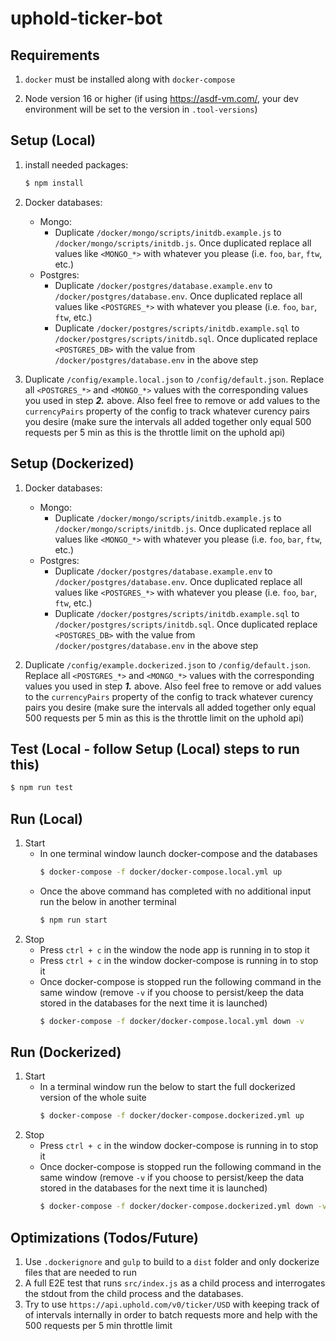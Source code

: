 # uphold-ticker-bot

## Requirements
1. `docker` must be installed along with `docker-compose`

2. Node version 16 or higher (if using https://asdf-vm.com/, your dev environment will be set to the version in `.tool-versions`)

## Setup (Local)
1. install needed packages:
    ```bash
    $ npm install
    ```

2. Docker databases:
    * Mongo:
      * Duplicate `/docker/mongo/scripts/initdb.example.js` to `/docker/mongo/scripts/initdb.js`. Once duplicated replace all values like `<MONGO_*>` with whatever you please (i.e. `foo`, `bar`, `ftw`, etc.)
    * Postgres:
      * Duplicate `/docker/postgres/database.example.env` to `/docker/postgres/database.env`. Once duplicated replace all values like `<POSTGRES_*>` with whatever you please (i.e. `foo`, `bar`, `ftw`, etc.)
      * Duplicate `/docker/postgres/scripts/initdb.example.sql` to `/docker/postgres/scripts/initdb.sql`. Once duplicated replace `<POSTGRES_DB>` with the value from `/docker/postgres/database.env` in the above step 

3. Duplicate `/config/example.local.json` to `/config/default.json`. Replace all `<POSTGRES_*>` and `<MONGO_*>` values with the corresponding values you used in step ***2.*** above. Also feel free to remove or add values to the `currencyPairs` property of the config to track whatever curency pairs you desire (make sure the intervals all added together only equal 500 requests per 5 min as this is the throttle limit on the uphold api)


## Setup (Dockerized)
1. Docker databases:
    * Mongo:
      * Duplicate `/docker/mongo/scripts/initdb.example.js` to `/docker/mongo/scripts/initdb.js`. Once duplicated replace all values like `<MONGO_*>` with whatever you please (i.e. `foo`, `bar`, `ftw`, etc.)
    * Postgres:
      * Duplicate `/docker/postgres/database.example.env` to `/docker/postgres/database.env`. Once duplicated replace all values like `<POSTGRES_*>` with whatever you please (i.e. `foo`, `bar`, `ftw`, etc.)
      * Duplicate `/docker/postgres/scripts/initdb.example.sql` to `/docker/postgres/scripts/initdb.sql`. Once duplicated replace `<POSTGRES_DB>` with the value from `/docker/postgres/database.env` in the above step 

2. Duplicate `/config/example.dockerized.json` to `/config/default.json`. Replace all `<POSTGRES_*>` and `<MONGO_*>` values with the corresponding values you used in step ***1.*** above. Also feel free to remove or add values to the `currencyPairs` property of the config to track whatever curency pairs you desire (make sure the intervals all added together only equal 500 requests per 5 min as this is the throttle limit on the uphold api)

## Test (Local - follow Setup (Local) steps to run this)
```bash
$ npm run test
```

## Run (Local)
1. Start
    * In one terminal window launch docker-compose and the databases
      ```bash
      $ docker-compose -f docker/docker-compose.local.yml up
      ```
    * Once the above command has completed with no additional input run the below in another terminal
      ```bash
      $ npm run start
      ```
2. Stop
    * Press `ctrl + c` in the window the node app is running in to stop it
    * Press `ctrl + c` in the window docker-compose is running in to stop it
    * Once docker-compose is stopped run the following command in the same window (remove `-v` if you choose to persist/keep the data stored in the databases for the next time it is launched)
      ```bash
      $ docker-compose -f docker/docker-compose.local.yml down -v
      ```

## Run (Dockerized)
1. Start
    * In a terminal window run the below to start the full dockerized version of the whole suite
      ```bash
      $ docker-compose -f docker/docker-compose.dockerized.yml up
      ```
2. Stop
    * Press `ctrl + c` in the window docker-compose is running in to stop it
    * Once docker-compose is stopped run the following command in the same window (remove `-v` if you choose to persist/keep the data stored in the databases for the next time it is launched)
      ```bash
      $ docker-compose -f docker/docker-compose.dockerized.yml down -v
      ```

## Optimizations (Todos/Future)
1. Use `.dockerignore` and `gulp` to build to a `dist` folder and only dockerize files that are needed to run
2. A full E2E test that runs `src/index.js` as a child process and interrogates the stdout from the child process and the databases.
3. Try to use `https://api.uphold.com/v0/ticker/USD` with keeping track of of intervals internally in order to batch requests more and help with the 500 requests per 5 min throttle limit

